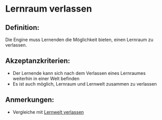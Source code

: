 # Lernraum verlassen


## Definition:

Die Engine muss Lernenden die Möglichkeit bieten, einen Lernraum zu verlassen.

## Akzeptanzkriterien:

- Der Lernende kann sich nach dem Verlassen eines Lernraumes weiterhin in einer Welt befinden
- Es ist auch möglich, Lernraum und Lernwelt zusammen zu verlassen 

## Anmerkungen:

- Vergleiche mit [Lernwelt verlassen](ELG0007.md)

